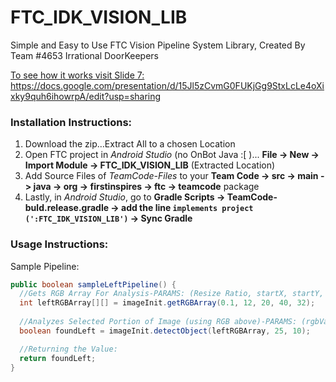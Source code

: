 # FTC_IDK_VISION_LIB
Simple and Easy to Use FTC Vision Pipeline System Library, Created By Team #4653 Irrational DoorKeepers

<u>To see how it works visit Slide 7:</u> https://docs.google.com/presentation/d/15Jl5zCvmG0FUKjGg9StxLcLe4oXixky9quh6ihowrpA/edit?usp=sharing

### Installation Instructions:

1. Download the zip…Extract All to a chosen Location
2. Open FTC project in <i>Android Studio</i> (no OnBot Java :[ )... <b>File -> New -> Import Module -> FTC_IDK_VISION_LIB</b> (Extracted Location)
3. Add Source Files of <i>TeamCode-Files</i> to your <b>Team Code -> src -> main -> java -> org -> firstinspires -> ftc -> teamcode</b> package
4. Lastly, in <i>Android Studio</i>, go to <b>Gradle Scripts -> TeamCode-buld.release.gradle -> add the line ```implements project (':FTC_IDK_VISION_LIB')``` -> Sync Gradle</b>
   
### Usage Instructions:
  
Sample Pipeline:
  ```Java
  public boolean sampleLeftPipeline() {
    //Gets RGB Array For Analysis-PARAMS: (Resize Ratio, startX, startY, width of area to analyze, height of area to analyze)
    int leftRGBArray[][] = imageInit.getRGBArray(0.1, 12, 20, 40, 32);
    
    //Analyzes Selected Portion of Image (using RGB above)-PARAMS: (rgbValues 2D Array, pixelMargin for lighting, number of pixels  counted before classified)
    boolean foundLeft = imageInit.detectObject(leftRGBArray, 25, 10);

    //Returning the Value:
    return foundLeft;
  }
  ```
